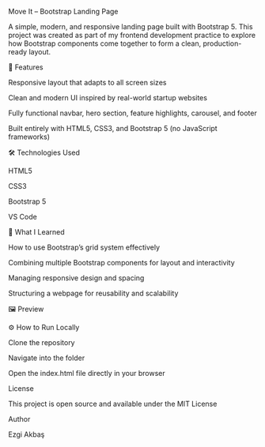 Move It – Bootstrap Landing Page

A simple, modern, and responsive landing page built with Bootstrap 5.
This project was created as part of my frontend development practice to explore how Bootstrap components come together to form a clean, production-ready layout.

🚀 Features

Responsive layout that adapts to all screen sizes

Clean and modern UI inspired by real-world startup websites

Fully functional navbar, hero section, feature highlights, carousel, and footer

Built entirely with HTML5, CSS3, and Bootstrap 5 (no JavaScript frameworks)

🛠️ Technologies Used

HTML5

CSS3

Bootstrap 5

VS Code

🧠 What I Learned

How to use Bootstrap’s grid system effectively

Combining multiple Bootstrap components for layout and interactivity

Managing responsive design and spacing

Structuring a webpage for reusability and scalability

🖼️ Preview

⚙️ How to Run Locally

Clone the repository

Navigate into the folder

Open the index.html file directly in your browser

License

This project is open source and available under the MIT License

Author

Ezgi Akbaş




